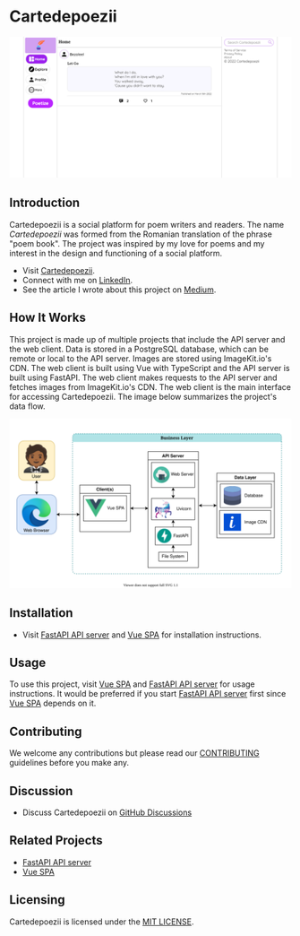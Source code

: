 # Cartedepoezii

![Screenshot of Cartedepoezii](.github/assets/Screenshot.png)

## Introduction

Cartedepoezii is a social platform for poem writers and readers. The name _Cartedepoezii_ was formed from the Romanian translation of the phrase "poem book". The project was inspired by my love for poems and my interest in the design and functioning of a social platform.
+ Visit [Cartedepoezii](https://cartedepoezii.netlify.app/).
+ Connect with me on [LinkedIn](https://www.linkedin.com/in/bezaleel-olakunori-34335513a/).
+ See the article I wrote about this project on [Medium](https://medium.com/@bezaleelolakunori/the-cartedepoezii-platform-ba86abd3ba04).

## How It Works

This project is made up of multiple projects that include the API server and the web client. Data is stored in a PostgreSQL database, which can be remote or local to the API server. Images are stored using ImageKit.io's CDN. The web client is built using Vue with TypeScript and the API server is built using FastAPI. The web client makes requests to the API server and fetches images from ImageKit.io's CDN. The web client is the main interface for accessing Cartedepoezii. The image below summarizes the project's data flow.

![Cartedepoezii architecture](.github/assets/ProjectArchitecture.svg)

## Installation

+ Visit [FastAPI API server](backend/) and [Vue SPA](web_client/) for installation instructions.

## Usage

To use this project, visit [Vue SPA](web_client/) and [FastAPI API server](backend/) for usage instructions. It would be preferred if you start [FastAPI API server](backend/) first since [Vue SPA](web_client/) depends on it.

## Contributing

We welcome any contributions but please read our [CONTRIBUTING](./CONTRIBUTING.md) guidelines before you make any.

## Discussion

+ Discuss Cartedepoezii on [GitHub Discussions](https://github.com/B3zaleel/Cartedepoezii/discussions)

## Related Projects

+ [FastAPI API server](backend/)
+ [Vue SPA](web_client/)

## Licensing

Cartedepoezii is licensed under the [MIT LICENSE](LICENSE).

